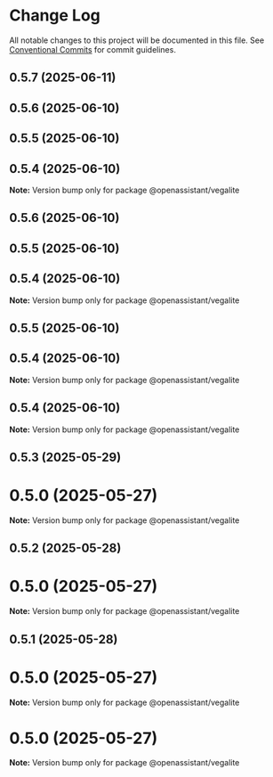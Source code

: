 # Change Log

All notable changes to this project will be documented in this file.
See [Conventional Commits](https://conventionalcommits.org) for commit guidelines.

## 0.5.7 (2025-06-11)

## 0.5.6 (2025-06-10)

## 0.5.5 (2025-06-10)

## 0.5.4 (2025-06-10)

**Note:** Version bump only for package @openassistant/vegalite

## 0.5.6 (2025-06-10)

## 0.5.5 (2025-06-10)

## 0.5.4 (2025-06-10)

**Note:** Version bump only for package @openassistant/vegalite

## 0.5.5 (2025-06-10)

## 0.5.4 (2025-06-10)

**Note:** Version bump only for package @openassistant/vegalite

## 0.5.4 (2025-06-10)

**Note:** Version bump only for package @openassistant/vegalite

## 0.5.3 (2025-05-29)

# 0.5.0 (2025-05-27)

**Note:** Version bump only for package @openassistant/vegalite

## 0.5.2 (2025-05-28)

# 0.5.0 (2025-05-27)

**Note:** Version bump only for package @openassistant/vegalite

## 0.5.1 (2025-05-28)

# 0.5.0 (2025-05-27)

**Note:** Version bump only for package @openassistant/vegalite

# 0.5.0 (2025-05-27)

**Note:** Version bump only for package @openassistant/vegalite
